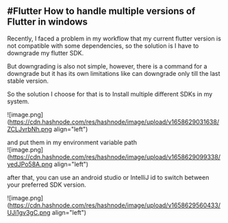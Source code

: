 ## #Flutter How to handle multiple versions of Flutter in windows

Recently, I faced a problem in my workflow that my current flutter version is not compatible with some dependencies, so the solution is I have to downgrade my flutter SDK.

But downgrading is also not simple, however, there is a command for a downgrade but it has its own limitations like can downgrade only till the last stable version.

So the solution I choose for that is to Install multiple different SDKs in my system.

![image.png](https://cdn.hashnode.com/res/hashnode/image/upload/v1658629031638/ZCLJvrbNh.png align="left")

and put them in my environment variable path  
![image.png](https://cdn.hashnode.com/res/hashnode/image/upload/v1658629099338/yedJPo58A.png align="left")

after that, you can use an android studio or IntelliJ id to switch between your preferred SDK version.


![image.png](https://cdn.hashnode.com/res/hashnode/image/upload/v1658629560433/UJi1gv3gC.png align="left")
